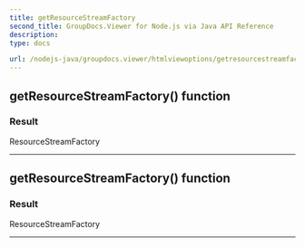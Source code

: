 ```yaml
---
title: getResourceStreamFactory
second_title: GroupDocs.Viewer for Node.js via Java API Reference
description: 
type: docs

url: /nodejs-java/groupdocs.viewer/htmlviewoptions/getresourcestreamfactory/
---
```


## getResourceStreamFactory()  function


### Result
ResourceStreamFactory


---


## getResourceStreamFactory()  function


### Result
ResourceStreamFactory


---


